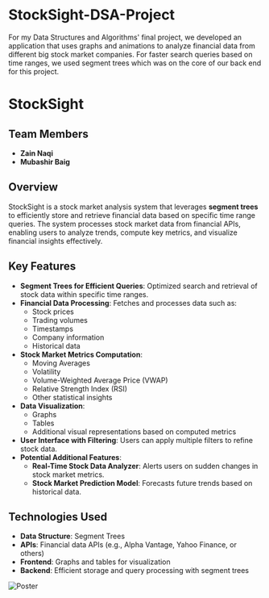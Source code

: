 # StockSight-DSA-Project
For my Data Structures and Algorithms' final project, we developed an application that uses graphs and animations to analyze financial data from different big stock market companies. For faster search queries based on time ranges, we used segment trees which was on the core of our back end for this project.

# StockSight

## Team Members
- **Zain Naqi** 
- **Mubashir Baig** 

## Overview
StockSight is a stock market analysis system that leverages **segment trees** to efficiently store and retrieve financial data based on specific time range queries. The system processes stock market data from financial APIs, enabling users to analyze trends, compute key metrics, and visualize financial insights effectively.

## Key Features
- **Segment Trees for Efficient Queries**: Optimized search and retrieval of stock data within specific time ranges.
- **Financial Data Processing**: Fetches and processes data such as:
  - Stock prices
  - Trading volumes
  - Timestamps
  - Company information
  - Historical data
- **Stock Market Metrics Computation**:
  - Moving Averages
  - Volatility
  - Volume-Weighted Average Price (VWAP)
  - Relative Strength Index (RSI)
  - Other statistical insights
- **Data Visualization**:
  - Graphs
  - Tables
  - Additional visual representations based on computed metrics
- **User Interface with Filtering**: Users can apply multiple filters to refine stock data.
- **Potential Additional Features**:
  - **Real-Time Stock Data Analyzer**: Alerts users on sudden changes in stock market metrics.
  - **Stock Market Prediction Model**: Forecasts future trends based on historical data.

## Technologies Used
- **Data Structure**: Segment Trees
- **APIs**: Financial data APIs (e.g., Alpha Vantage, Yahoo Finance, or others)
- **Frontend**: Graphs and tables for visualization
- **Backend**: Efficient storage and query processing with segment trees

![Poster](Poster.jpg)


